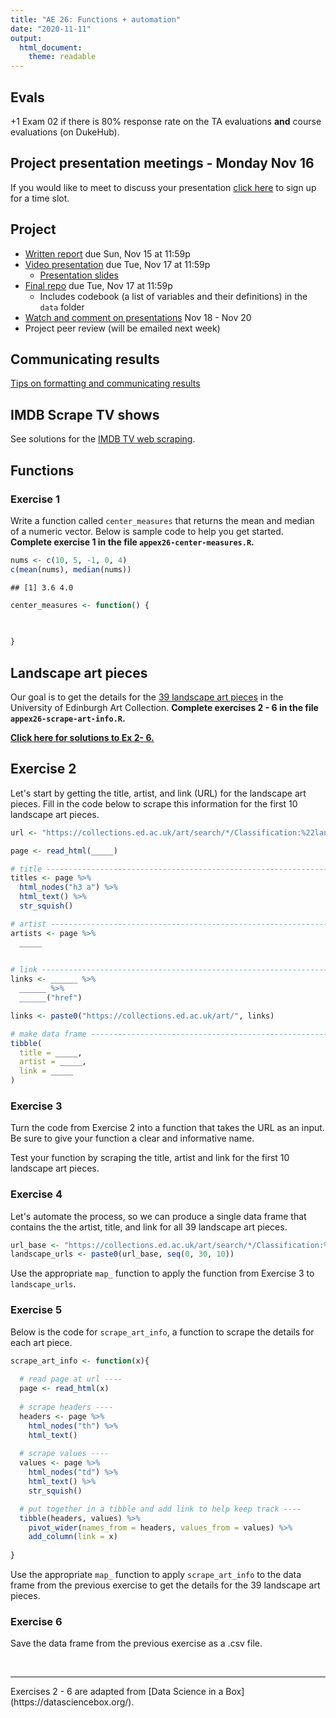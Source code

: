 ```yaml
---
title: "AE 26: Functions + automation"
date: "2020-11-11"
output: 
  html_document: 
    theme: readable
---
```


## Evals

+1 Exam 02 if there is 80% response rate on the TA evaluations **and** course evaluations (on DukeHub).

## Project presentation meetings - Monday Nov 16

If you would like to meet to discuss your presentation [click here](https://prodduke-my.sharepoint.com/:x:/g/personal/mt324_duke_edu/ESK3DVYybKJDsKEa5VN_J8QBNd6BX6WTp3TTWaaQlehuSg?e=JEVafA) to sign up for a time slot.

## Project

- [Written report](https://sta199-fa20-002.netlify.app/project/#written-report) due Sun, Nov 15 at 11:59p
- [Video presentation](https://sta199-fa20-002.netlify.app/project/#presentation-slides) due Tue, Nov 17 at 11:59p
  - [Presentation slides](https://sta199-fa20-002.netlify.app/project/#presentation-slides)
- [Final repo](https://sta199-fa20-002.netlify.app/project/#project-repository) due Tue, Nov 17 at 11:59p
  - Includes codebook (a list of variables and their definitions) in the `data` folder
- [Watch and comment on presentations](https://sta199-fa20-002.netlify.app/project/#peer-feedback) Nov 18 - Nov 20
- Project peer review (will be emailed next week)

## Communicating results

[Tips on formatting and communicating results](https://sta199-fa20-002.netlify.app/project/#formatting--communication)


## IMDB Scrape TV shows

See solutions for the [IMDB TV web scraping](appex25-web-scrape-tv-solutions.R).


## Functions

### Exercise 1

Write a function called `center_measures` that returns the mean and median of a numeric vector. Below is sample code to help you get started. **Complete exercise 1 in the file `appex26-center-measures.R`.**


```r
nums <- c(10, 5, -1, 0, 4)
c(mean(nums), median(nums))
```

```
## [1] 3.6 4.0
```


```r
center_measures <- function() {
  

  
}
```

## Landscape art pieces

Our goal is to get the details for the [39 landscape art pieces](https://collections.ed.ac.uk/art/search/*/Classification:%22landscapes+%28representations%29+%7C%7C%7C+landscapes+%28representations%29%22?offset=) in the University of Edinburgh Art Collection. **Complete exercises 2 - 6 in the file `appex26-scrape-art-info.R`.**

[**Click here for solutions to Ex 2-  6.**](appex26-scrape-art-info-SOLUTIONS.R)

## Exercise 2

Let's start by getting the title, artist, and link (URL) for the landscape art pieces. Fill in the code below to scrape this information for the first 10 landscape art pieces.


```r
url <- "https://collections.ed.ac.uk/art/search/*/Classification:%22landscapes+%28representations%29+%7C%7C%7C+landscapes+%28representations%29%22?offset="

page <- read_html(_____)

# title -----------------------------------------------------------------------
titles <- page %>%
  html_nodes("h3 a") %>%
  html_text() %>%
  str_squish() 

# artist -----------------------------------------------------------------------
artists <- page %>%
  _____ 
  

# link ------------------------------------------------------------------------
links <- ______ %>%
  ______ %>%
  ______("href")

links <- paste0("https://collections.ed.ac.uk/art/", links)

# make data frame ------------------------------------------------------------
tibble(
  title = _____, 
  artist = _____, 
  link = _____
)
```

### Exercise 3

Turn the code from Exercise 2 into a function that takes the URL as an input. Be sure to give your function a clear and informative name.

Test your function by scraping the title, artist and link for the first 10 landscape art pieces.


### Exercise 4

Let's automate the process, so we can produce a single data frame that contains the  the artist, title, and link for all 39 landscape art pieces.


```r
url_base <- "https://collections.ed.ac.uk/art/search/*/Classification:%22landscapes+%28representations%29+%7C%7C%7C+landscapes+%28representations%29%22?offset="
landscape_urls <- paste0(url_base, seq(0, 30, 10))
```

Use the appropriate `map_` function to apply the function from Exercise 3 to `landscape_urls`.

### Exercise 5

Below is the code for `scrape_art_info`, a function to scrape the details for each art piece. 


```r
scrape_art_info <- function(x){
  
  # read page at url ----
  page <- read_html(x)
  
  # scrape headers ----
  headers <- page %>%
    html_nodes("th") %>%
    html_text()
  
  # scrape values ----
  values <- page %>%
    html_nodes("td") %>%
    html_text() %>%
    str_squish()

  # put together in a tibble and add link to help keep track ----
  tibble(headers, values) %>%
    pivot_wider(names_from = headers, values_from = values) %>%
    add_column(link = x)
  
}
```

Use the appropriate `map_` function to apply `scrape_art_info` to the data frame from the previous exercise to get the details for the 39 landscape art pieces. 

### Exercise 6

Save the data frame from the previous exercise as a .csv file.

<br> 

<hr> 
Exercises 2 - 6 are adapted from [Data Science in a Box](https://datasciencebox.org/).



